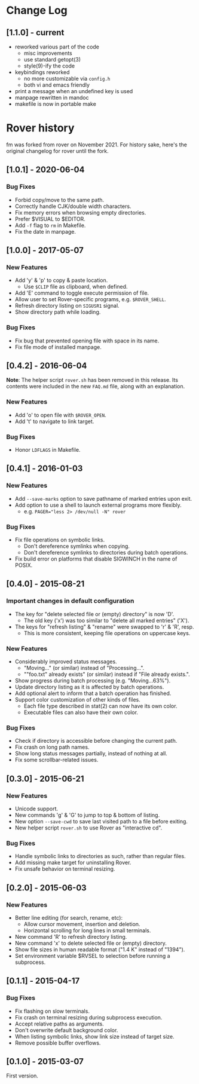 # Change Log

## [1.1.0] - current

 - reworked various part of the code
   - misc improvements
   - use standard getopt(3)
   - style(9)-ify the code
 - keybindings reworked
   - no more customizable via `config.h`
   - both vi and emacs friendly
 - print a message when an undefined key is used
 - manpage rewritten in mandoc
 - makefile is now in portable make

# Rover history

fm was forked from rover on November 2021.  For history sake, here's
the original changelog for rover until the fork.

## [1.0.1] - 2020-06-04

### Bug Fixes

- Forbid copy/move to the same path.
- Correctly handle CJK/double width characters.
- Fix memory errors when browsing empty directories.
- Prefer $VISUAL to $EDITOR.
- Add `-f` flag to `rm` in Makefile.
- Fix the date in manpage.

## [1.0.0] - 2017-05-07

### New Features

- Add 'y' & 'p' to copy & paste location.
  - Use `$CLIP` file as clipboard, when defined.
- Add 'E' command to toggle execute permission of file.
- Allow user to set Rover-specific programs, e.g. `$ROVER_SHELL`.
- Refresh directory listing on `SIGUSR1` signal.
- Show directory path while loading.

### Bug Fixes

- Fix bug that prevented opening file with space in its name.
- Fix file mode of installed manpage.

## [0.4.2] - 2016-06-04

**Note**:  The  helper script  `rover.sh`  has  been removed  in  this
release. Its  contents were included  in the new `FAQ.md`  file, along
with an explanation.

### New Features

- Add 'o' to open file with `$ROVER_OPEN`.
- Add 't' to navigate to link target.

### Bug Fixes

- Honor `LDFLAGS` in Makefile.

## [0.4.1] - 2016-01-03

### New Features

- Add `--save-marks` option to save pathname of marked entries upon exit.
- Add option to use a shell to launch external programs more flexibly.
  - e.g. `PAGER="less 2> /dev/null -N" rover`

### Bug Fixes

- Fix file operations on symbolic links.
  - Don't dereference symlinks when copying.
  - Don't dereference symlinks to directories during batch operations.
- Fix build error on platforms that disable SIGWINCH in the name of POSIX.

## [0.4.0] - 2015-08-21

### Important changes in default configuration

- The key for "delete selected file or (empty) directory" is now 'D'.
  - The old key ('x') was too similar to "delete all marked entries" ('X').
- The keys for "refresh listing" & "rename" were swapped to 'r' & 'R', resp.
  - This is more consistent, keeping file operations on uppercase keys.

### New Features

- Considerably improved status messages.
  - "Moving..." (or similar) instead of "Processing...".
  - ""foo.txt" already exists" (or similar) instead if "File already exists.".
- Show progress during batch processing (e.g. "Moving...63%").
- Update directory listing as it is affected by batch operations.
- Add optional alert to inform that a batch operation has finished.
- Support color customization of other kinds of files.
  - Each file type described in stat(2) can now have its own color.
  - Executable files can also have their own color.

### Bug Fixes

- Check if directory is accessible before changing the current path.
- Fix crash on long path names.
- Show long status messages partially, instead of nothing at all.
- Fix some scrollbar-related issues.

## [0.3.0] - 2015-06-21

### New Features

- Unicode support.
- New commands 'g' & 'G' to jump to top & bottom of listing.
- New option `--save-cwd` to save last visited path to a file before exiting.
- New helper script `rover.sh` to use Rover as "interactive cd".

### Bug Fixes

- Handle symbolic links to directories as such, rather than regular files.
- Add missing make target for uninstalling Rover.
- Fix unsafe behavior on terminal resizing.

## [0.2.0] - 2015-06-03

### New Features

- Better line editing (for search, rename, etc):
  - Allow cursor movement, insertion and deletion.
  - Horizontal scrolling for long lines in small terminals.
- New command 'R' to refresh directory listing.
- New command 'x' to delete selected file or (empty) directory.
- Show file sizes in human readable format ("1.4 K" instead of "1394").
- Set environment variable $RVSEL to selection before running a subprocess.

## [0.1.1] - 2015-04-17

### Bug Fixes

- Fix flashing on slow terminals.
- Fix crash on terminal resizing during subprocess execution.
- Accept relative paths as arguments.
- Don't overwrite default background color.
- When listing symbolic links, show link size instead of target size.
- Remove possible buffer overflows.

## [0.1.0] - 2015-03-07

First version.
